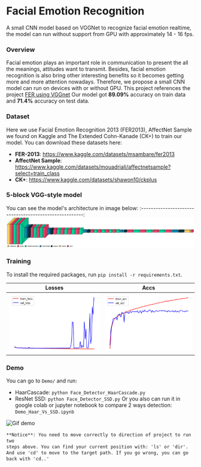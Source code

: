# Facial Emotion Recognition
A small CNN model based on VGGNet to recognize facial emotion realtime, the model can run without support from GPU with approximately 14 - 16 fps.

### Overview
Facial emotion plays an important role in communication to present the all the meanings, attitudes want to transmit. Besides, facial emotion recognition is also bring other interesting benefits so it becomes getting more and more attention nowadays. Therefore, we propose a small CNN model can run on devices with or without GPU.
This project references the project [FER using VGGnet](https://github.com/Abhishekjl/Facial-Emotion-detection-webcam-)
Our model got **89.09%** accuracy on train data and **71.4%** accuracy on test data.

### Dataset
Here we use Facial Emotion Recognition 2013 (FER2013), AffectNet Sample we found on Kaggle and The Extended Cohn-Kanade (CK+) to train our model.
You can download these datasets here:
 - **FER-2013**: https://www.kaggle.com/datasets/msambare/fer2013
 - **AffectNet Sample**: https://www.kaggle.com/datasets/mouadriali/affectnetsample?select=train_class
 - **CK+**: https://www.kaggle.com/datasets/shawon10/ckplus

###  5-block VGG-style model
You can see the model's architecture in image below:
:------------------------------------------------------:
![Model architecture here](images/model_5blocks.png)

### Training
To install the required packages, run `pip install -r requirements.txt`.

Losses           |  Accs
:-------------------------:|:-------------------------:
![Optimizers](images/loss_val.png)  |  ![Schedulers](images/acc_val.png)


### Demo
You can go to `Demo/` and run:
 - HaarCascade: `python Face_Detector_HaarCascade.py`
 - ResNet SSD: `python Face_Detector_SSD.py`
Or you also can run it in google colab or jupyter notebook to compare 2 ways detection: `Demo_Haar_Vs_SSD.ipynb`

![Gif demo](Demo/video_demo.gif)

```
**Notice**: You need to move correctly to direction of project to run two 
steps above. You can find your current position with: 'ls' or 'dir'. 
And use 'cd' to move to the target path. If you go wrong, you can go 
back with 'cd..'
```